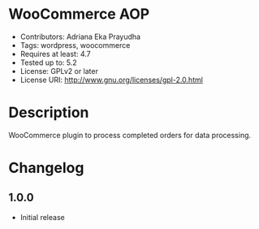 # WooCommerce AOP

* Contributors: Adriana Eka Prayudha
* Tags: wordpress, woocommerce
* Requires at least: 4.7
* Tested up to: 5.2
* License: GPLv2 or later
* License URI: http://www.gnu.org/licenses/gpl-2.0.html

# Description

WooCommerce plugin to process completed orders for data processing.

# Changelog

## 1.0.0
* Initial release
